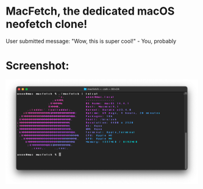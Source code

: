 # MacFetch, the dedicated macOS neofetch clone!

User submitted message: "Wow, this is super cool!" - You, probably

# Screenshot:

![alt text](macfetch.png "Title")
